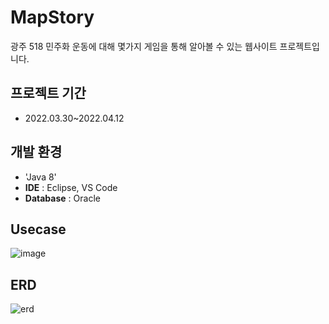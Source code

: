 # MapStory
광주 518 민주화 운동에 대해 몇가지 게임을 통해 알아볼 수 있는 웹사이트 프로젝트입니다. 

## 프로젝트 기간
* 2022.03.30~2022.04.12

## 개발 환경
- 'Java 8'
- **IDE** : Eclipse, VS Code
- **Database** : Oracle 

## Usecase 
![image](https://github.com/doozzi/MapStory/assets/102228584/ecd01241-7018-480b-bf32-120b3225e115)


## ERD
![erd](https://github.com/doozzi/MapStory/assets/102228584/eccca926-2158-4a32-b82a-09733cd63cd9)
